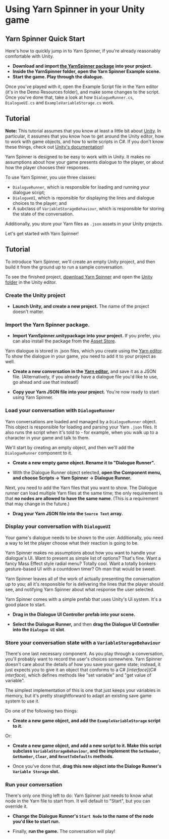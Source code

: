# Using Yarn Spinner in your Unity game

## Yarn Spinner Quick Start

Here's how to quickly jump in to Yarn Spinner, if you're already reasonably comfortable with Unity.

* **Download and import [the YarnSpinner package](https://github.com/desplesda/YarnSpinner/releases) into your project.**
* **Inside the YarnSpinner folder, open the Yarn Spinner Example scene.**
* **Start the game. Play through the dialogue.**

Once you've played with it, open the Example Script file in the Yarn editor (it's in the Demo Resources folder), and make some changes to the script. Once you've done that, take a look at how `DialogueRunner.cs`, `DialogueUI.cs` and `ExampleVariableStorage.cs` work.

## Tutorial

**Note:** This tutorial assumes that you know at least a little bit about [Unity](http://www.unity3d.com). In particular, it assumes that you know how to get around the Unity editor, how to work with game objects, and how to write scripts in C#. If you don't know these things, check out [Unity's documentation](http://unity3d.com/learn)!

Yarn Spinner is designed to be easy to work with in Unity. It makes no assumptions about how your game presents dialogue to the player, or about how the player chooses their responses. 

To use Yarn Spinner, you use three classes:

* `DialogueRunner`, which is responsible for loading and running your dialogue script;
* `DialogueUI`, which is reponsible for displaying the lines and dialogue choices to the player; and
* A subclass of `VariableStorageBehaviour`, which is responsible for storing the state of the conversation.

Additionally, you store your Yarn files as `.json` assets in your Unity projects.

Let's get started with Yarn Spinner!

## Tutorial

To introduce Yarn Spinner, we'll create an empty Unity project, and then build it from the ground up to run a sample conversation.

To see the finished project, [download Yarn Spinner](https://github.com/desplesda/YarnSpinner/releases) and open the [Unity folder](https://github.com/desplesda/YarnSpinner/tree/master/Unity) in the Unity editor.

### Create the Unity project

* **Launch Unity, and create a new project.** The name of the project doesn't matter.

### Import the Yarn Spinner package.

* **Import YarnSpinner.unitypackage into your project.** If you prefer, you can also install the package from the [Asset Store](TODO).

<!--
Yarn Spinner is composed of a .DLL file, and a couple of supporting scripts for Unity.

* `YarnSpinner.dll`, which does the heavy lifting involved in parsing your Yarn files, and executing them. You won't do much with it yourself; rather, you'll take advantage of...-->

Yarn dialogue is stored in .json files, which you create using the [Yarn editor](http://github.com/infiniteammoinc/Yarn). To show the dialogue in your game, you need to add it to your project as well.

* **Create a new conversation in the [Yarn editor](http://www.github.com/infiniteammoinc/Yarn),** and save it as a JSON file. (Alternatively, if you already have a dialogue file you'd like to use, go ahead and use that instead!)

* **Copy your Yarn JSON file into your project.** You're now ready to start using Yarn Spinner.

<!-- (gif of dragging in the dialogue file) -->

### Load your conversation with `DialogueRunner`

Yarn conversations are loaded and managed by a `DialogueRunner` object. This object is responsible for loading and parsing your Yarn `.json` files. It also runs the script when it's told to - for example, when you walk up to a character in your game and talk to them.

We'll start by creating an empty object, and then we'll add the `DialogueRunner` component to it.

* **Create a new empty game object. Rename it to "Dialogue Runner".**

* With the Dialogue Runner object selected, **open the Component menu, and choose Scripts → Yarn Spinner → Dialogue Runner.**

<!-- (gif of adding component) -->

Next, you need to add the Yarn files that you want to show. The Dialogue runner can load multiple Yarn files at the same time; the only requirement is that **no nodes are allowed to have the same name**. (This is a requirement that may change in the future.)

* **Drag your Yarn JSON file into the `Source Text` array.**

<!-- (gif of adding dialogue file) -->

### Display your conversation with `DialogueUI`

Your game's dialogue needs to be shown to the user. Additionally, you need a way to let the player choose what their reaction is going to be.

Yarn Spinner makes no assumptions about how you want to handle your dialogue's UI. Want to present as simple list of options? That's fine. Want a fancy Mass Effect style radial menu? Totally cool. Want a totally bonkers gesture-based UI with a countdown timer? Oh man that would be sweet.

Yarn Spinner leaves all of the work of actually presenting the conversation up to you; all it's responsible for is delivering the lines that the player should see, and notifying Yarn Spinner about what response the user selected.

Yarn Spinner comes with a simple prefab that uses Unity's UI system. It's a good place to start. 

* **Drag in the Dialogue UI Controller prefab into your scene.**

* **Select the Dialogue Runner,** and then **drag the Dialogue UI Controller into the `Dialogue UI` slot**.

### Store your conversation state with a `VariableStorageBehaviour`

There's one last necessary component. As you play through a conversation, you'll probably want to record the user's choices somewhere. Yarn Spinner doesn't care about the details of how you save your game state; instead, it just expects you to give it an object that conforms to a C# *[interface](C# interface)*, which defines methods like "set variable" and "get value of variable".

The simplest implementation of this is one that just keeps your variables in memory, but it's pretty straightforward to adapt an existing save game system to use it.

Do one of the following two things:

* **Create a new game object, and add the `ExampleVariableStorage` script to it.**

Or:

* **Create a new game object, and add a new script to it. Make this script subclass `VariableStorageBehaviour`, and the implement the  `SetNumber`, `GetNumber`, `Clear`, and `ResetToDefaults` methods.**

* Once you've done that, **drag this new object into the Dialoge Runner's `Variable Storage` slot.**

### Run your conversation

There's only one thing left to do: Yarn Spinner just needs to know what node in the Yarn file to start from. It will default to "Start", but you can override it.

* **Change the Dialogue Runner's `Start Node` to the name of the node you'd like to start run.**

* Finally, **run the game.** The conversation will play!

		